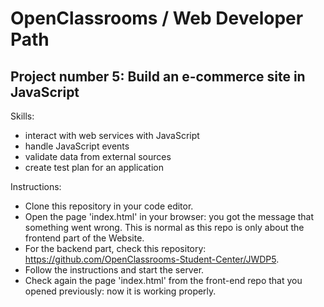 # OpenClassrooms / Web Developer Path

## Project number 5: Build an e-commerce site in JavaScript

Skills:

- interact with web services with JavaScript
- handle JavaScript events
- validate data from external sources
- create test plan for an application

Instructions:

- Clone this repository in your code editor.
- Open the page 'index.html' in your browser: you got the message that something went wrong. This is normal as this repo is only about the frontend part of the Website.
- For the backend part, check this repository: https://github.com/OpenClassrooms-Student-Center/JWDP5.
- Follow the instructions and start the server.
- Check again the page 'index.html' from the front-end repo that you opened previously: now it is working properly.
